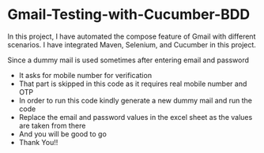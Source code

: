 # Gmail-Testing-with-Cucumber-BDD
In this project, I have automated the compose feature of Gmail with different scenarios. I have integrated Maven, Selenium, and Cucumber in this project.

Since a dummy mail is used sometimes after entering email and password
* It asks for mobile number for verification
* That part is skipped in this code as it requires real mobile number and OTP
* In order to run this code kindly generate a new dummy mail and run the code
* Replace the email and password values in the excel sheet as the values are taken from there
* And you will be good to go
* Thank You!!
